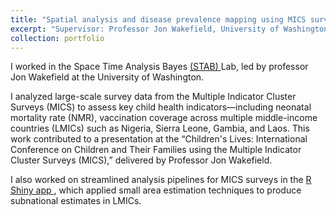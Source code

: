 ```yaml
---
title: "Spatial analysis and disease prevalence mapping using MICS survey data"
excerpt: "Supervisor: Professor Jon Wakefield, University of Washington, Seattle, US; Professor Zehang Richard Li, University of California Santa Cruz, Santa Cruz, US"
collection: portfolio
---
```




I worked in the Space Time Analysis Bayes <a href = "https://sae4health.stat.uw.edu/team/STAB_group/"> (STAB) </a> Lab, led by professor Jon Wakefield at the University of Washington. 

I analyzed large-scale survey data from the Multiple Indicator Cluster Surveys (MICS) to assess key child health indicators—including neonatal mortality rate (NMR), vaccination coverage across multiple middle-income countries (LMICs) such as Nigeria, Sierra Leone, Gambia, and Laos. This work contributed to a presentation at the “Children's Lives: International Conference on Children and Their Families using the Multiple Indicator Cluster Surveys (MICS),” delivered by Professor Jon Wakefield.

I also worked on streamlined analysis pipelines for MICS surveys in the <a href = "https://rsc.stat.washington.edu/surveyPrevRShinyMICS/"> R Shiny app </a> , which applied small area estimation techniques to produce subnational estimates in LMICs.
